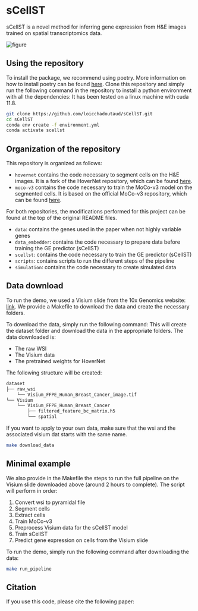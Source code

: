 # sCellST

sCellST is a novel method for inferring gene expression from H&E images trained on spatial transcriptomics data.

![figure](method.png)

## Using the repository

To install the package, we recommend using poetry. 
More information on how to install poetry can be found [here](https://python-poetry.org/docs/).
Clone this repository and simply run the following command  in the repository to install a python environment with all the dependencies:
It has been tested on a linux machine with cuda 11.8.

```bash
git clone https://github.com/loicchadoutaud/sCellST.git
cd sCellST
conda env create -f environment.yml
conda activate scellst
```

## Organization of the repository

This repository is organized as follows:

- `hovernet` contains the code necessary to segment cells on the H&E images. 
It is a fork of the HoverNet repository, which can be found [here](https://github.com/vqdang/hover_net).
- `moco-v3` contains the code necessary to train the MoCo-v3 model on the segmented cells.
It is based on the official MoCo-v3 repository, which can be found [here](https://github.com/facebookresearch/moco-v3).

For both repositories, the modifications performed for this project can be found at the top of the original README files.

- `data`: contains the genes used in the paper when not highly variable genes
- `data_embedder`: contains the code necessary to prepare data before training the GE predictor (sCellST)
- `scellst`: contains the code necessary to train the GE predictor (sCellST)
- `scripts`: contains scripts to run the different steps of the pipeline
- `simulation`: contains the code necessary to create simulated data 

## Data download 

To run the demo, we used a Visium slide from the 10x Genomics website: [link](https://www.10xgenomics.com/datasets/human-breast-cancer-ductal-carcinoma-in-situ-invasive-carcinoma-ffpe-1-standard-1-3-0).
We provide a Makefile to download the data and create the necessary folders.

To download the data, simply run the following command:
This will create the dataset folder and download the data in the appropriate folders.
The data downloaded is:
- The raw WSI
- The Visium data
- The pretrained weights for HoverNet

The following structure will be created:
```bash
dataset
├── raw_wsi
    └── Visium_FFPE_Human_Breast_Cancer_image.tif
└── Visium
    └── Visium_FFPE_Human_Breast_Cancer
        ├── filtered_feature_bc_matrix.h5
        └── spatial
```

If you want to apply to your own data, make sure that the wsi and the associated visium dat starts with the same name.

```bash
make download_data
```

## Minimal example
We also provide in the Makefile the steps to run the full pipeline on the Visium slide downloaded above (around 2 hours to complete).
The script will perform in order:
1. Convert wsi to pyramidal file 
2. Segment cells
3. Extract cells
4. Train MoCo-v3
5. Preprocess Visium data for the sCellST model
6. Train sCellST
7. Predict gene expression on cells from the Visium slide

To run the demo, simply run the following command after downloading the data:

```bash
make run_pipeline
```

## Citation

If you use this code, please cite the following paper:
